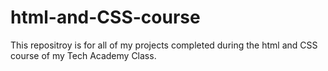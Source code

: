 # html-and-CSS-course

This repositroy is for all of my projects completed during the html and CSS course of my Tech Academy Class.
